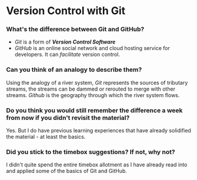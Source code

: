 # **Version Control with Git**
### **What's the difference between Git and GitHub?**
-  *Git* is a form of ***Version Control Software***
-  *GitHub* is an online social network and cloud hosting service for developers. It can *facilitate* version control.
### **Can you think of an analogy to describe them?**
Using the analogy of a river system,
*Git* represents the sources of tributary streams, the streams can be dammed or rerouted to merge with other streams. *Github* is the geography through which the river system flows.

### **Do you think you would still remember the difference a week from now if you didn't revisit the material?**

Yes. But I do have previous learning experiences that have already solidified the material - at least the basics.

### **Did you stick to the timebox suggestions? If not, why not?**
I didn't quite spend the entire timebox allotment as I have already read into and applied some of the basics of Git and GitHub.

